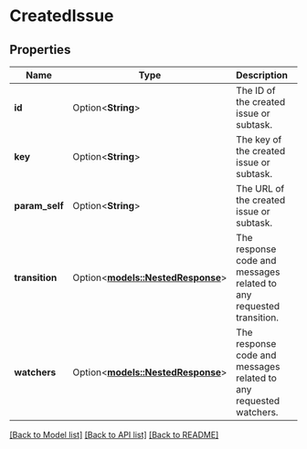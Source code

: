 # CreatedIssue

## Properties

Name | Type | Description | Notes
------------ | ------------- | ------------- | -------------
**id** | Option<**String**> | The ID of the created issue or subtask. | [optional][readonly]
**key** | Option<**String**> | The key of the created issue or subtask. | [optional][readonly]
**param_self** | Option<**String**> | The URL of the created issue or subtask. | [optional][readonly]
**transition** | Option<[**models::NestedResponse**](NestedResponse.md)> | The response code and messages related to any requested transition. | [optional][readonly]
**watchers** | Option<[**models::NestedResponse**](NestedResponse.md)> | The response code and messages related to any requested watchers. | [optional][readonly]

[[Back to Model list]](../README.md#documentation-for-models) [[Back to API list]](../README.md#documentation-for-api-endpoints) [[Back to README]](../README.md)



